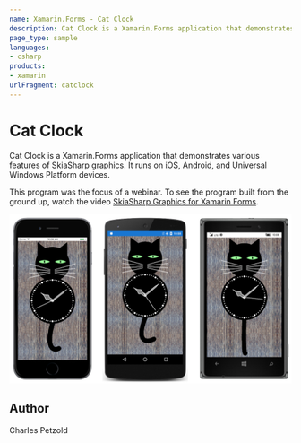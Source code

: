 ```yaml
---
name: Xamarin.Forms - Cat Clock
description: Cat Clock is a Xamarin.Forms application that demonstrates various features of SkiaSharp graphics. It runs on iOS, Android, and Universal Windows...
page_type: sample
languages:
- csharp
products:
- xamarin
urlFragment: catclock
---
```

# Cat Clock

Cat Clock is a Xamarin.Forms application that demonstrates various features of SkiaSharp graphics. It runs on iOS, Android, and Universal Windows Platform devices.

This program was the focus of a webinar. To see the program built from the ground up, watch the video [SkiaSharp Graphics for Xamarin Forms](https://www.youtube.com/watch?v=fF0tzA6wUhA).

![Cat Clock application screenshot](Screenshots/01CatClock.png "Cat Clock application screenshot")

## Author
Charles Petzold